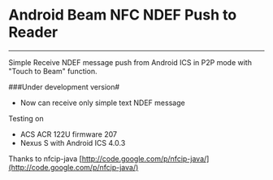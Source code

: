 Android Beam NFC NDEF Push to Reader
===============
-------------------------------

Simple Receive NDEF message push from Android ICS in P2P mode with "Touch to Beam" function.

###Under development version#

  * Now can receive only simple text NDEF message

Testing on
  * ACS ACR 122U firmware 207
  * Nexus S with Android ICS 4.0.3

Thanks to nfcip-java [http://code.google.com/p/nfcip-java/](http://code.google.com/p/nfcip-java/) 